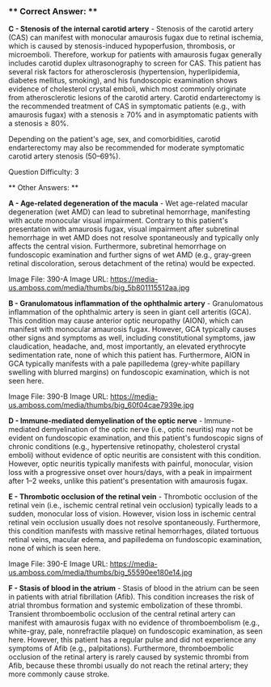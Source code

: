 ### ** Correct Answer: **

**C - Stenosis of the internal carotid artery** - Stenosis of the carotid artery (CAS) can manifest with monocular amaurosis fugax due to retinal ischemia, which is caused by stenosis-induced hypoperfusion, thrombosis, or microemboli. Therefore, workup for patients with amaurosis fugax generally includes carotid duplex ultrasonography to screen for CAS. This patient has several risk factors for atherosclerosis (hypertension, hyperlipidemia, diabetes mellitus, smoking), and his fundoscopic examination shows evidence of cholesterol crystal emboli, which most commonly originate from atherosclerotic lesions of the carotid artery. Carotid endarterectomy is the recommended treatment of CAS in symptomatic patients (e.g., with amaurosis fugax) with a stenosis ≥ 70% and in asymptomatic patients with a stenosis ≥ 80%.

Depending on the patient's age, sex, and comorbidities, carotid endarterectomy may also be recommended for moderate symptomatic carotid artery stenosis (50–69%).

Question Difficulty: 3

** Other Answers: **

**A - Age-related degeneration of the macula** - Wet age-related macular degeneration (wet AMD) can lead to subretinal hemorrhage, manifesting with acute monocular visual impairment. Contrary to this patient's presentation with amaurosis fugax, visual impairment after subretinal hemorrhage in wet AMD does not resolve spontaneously and typically only affects the central vision. Furthermore, subretinal hemorrhage on fundoscopic examination and further signs of wet AMD (e.g., gray-green retinal discoloration, serous detachment of the retina) would be expected.

Image File: 390-A
Image URL: https://media-us.amboss.com/media/thumbs/big_5b801115512aa.jpg

**B - Granulomatous inflammation of the ophthalmic artery** - Granulomatous inflammation of the ophthalmic artery is seen in giant cell arteritis (GCA). This condition may cause anterior optic neuropathy (AION), which can manifest with monocular amaurosis fugax. However, GCA typically causes other signs and symptoms as well, including constitutional symptoms, jaw claudication, headache, and, most importantly, an elevated erythrocyte sedimentation rate, none of which this patient has. Furthermore, AION in GCA typically manifests with a pale papilledema (grey-white papillary swelling with blurred margins) on fundoscopic examination, which is not seen here.

Image File: 390-B
Image URL: https://media-us.amboss.com/media/thumbs/big_60f04cae7939e.jpg

**D - Immune-mediated demyelination of the optic nerve** - Immune-mediated demyelination of the optic nerve (i.e., optic neuritis) may not be evident on fundoscopic examination, and this patient's fundoscopic signs of chronic conditions (e.g., hypertensive retinopathy, cholesterol crystal emboli) without evidence of optic neuritis are consistent with this condition. However, optic neuritis typically manifests with painful, monocular, vision loss with a progressive onset over hours/days, with a peak in impairment after 1–2 weeks, unlike this patient's presentation with amaurosis fugax.

**E - Thrombotic occlusion of the retinal vein** - Thrombotic occlusion of the retinal vein (i.e., ischemic central retinal vein occlusion) typically leads to a sudden, monocular loss of vision. However, vision loss in ischemic central retinal vein occlusion usually does not resolve spontaneously. Furthermore, this condition manifests with massive retinal hemorrhages, dilated tortuous retinal veins, macular edema, and papilledema on fundoscopic examination, none of which is seen here.

Image File: 390-E
Image URL: https://media-us.amboss.com/media/thumbs/big_55590ee180e14.jpg

**F - Stasis of blood in the atrium** - Stasis of blood in the atrium can be seen in patients with atrial fibrillation (Afib). This condition increases the risk of atrial thrombus formation and systemic embolization of these thrombi. Transient thromboembolic occlusion of the central retinal artery can manifest with amaurosis fugax with no evidence of thromboembolism (e.g., white-gray, pale, nonrefractile plaque) on fundoscopic examination, as seen here. However, this patient has a regular pulse and did not experience any symptoms of Afib (e.g., palpitations). Furthermore, thromboembolic occlusion of the retinal artery is rarely caused by systemic thrombi from Afib, because these thrombi usually do not reach the retinal artery; they more commonly cause stroke.

